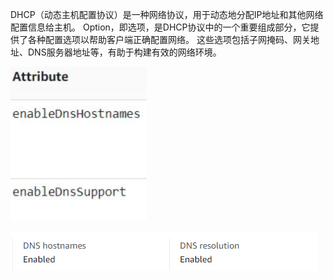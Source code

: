 

DHCP（动态主机配置协议）是一种网络协议，用于动态地分配IP地址和其他网络配置信息给主机。
Option，即选项，是DHCP协议中的一个重要组成部分，它提供了各种配置选项以帮助客户端正确配置网络。 这些选项包括子网掩码、网关地址、DNS服务器地址等，有助于构建有效的网络环境。


![](image/Pasted%20image%2020240223110807.png)

![](image/Pasted%20image%2020240223111814.png)